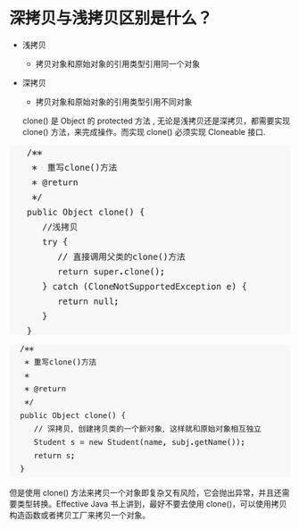 # 深拷贝与浅拷贝区别是什么？


* 浅拷贝
	- 拷贝对象和原始对象的引用类型引用同一个对象

* 深拷贝
	- 拷贝对象和原始对象的引用类型引用不同对象

	
	clone() 是 Object 的 protected 方法 , 无论是浅拷贝还是深拷贝，都需要实现 clone() 方法，来完成操作。而实现 clone() 必须实现 Cloneable 接口.
	
![](https://github.com/binbinshan/Java-Basic-Fly/blob/master/2021-05-11/16207418065691.jpg)

![](https://github.com/binbinshan/Java-Basic-Fly/blob/master/2021-05-11/16207418114905.jpg)


但是使用 clone() 方法来拷贝一个对象即复杂又有风险，它会抛出异常，并且还需要类型转换。Effective Java 书上讲到，最好不要去使用 clone()，可以使用拷贝构造函数或者拷贝工厂来拷贝一个对象。